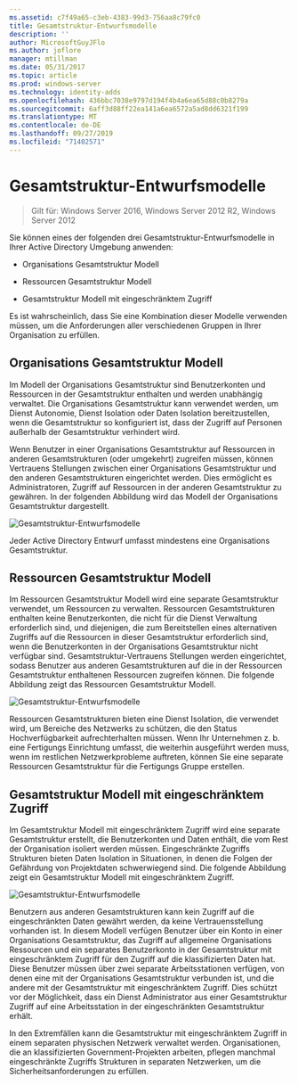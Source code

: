 ```yaml
---
ms.assetid: c7f49a65-c3eb-4383-99d3-756aa8c79fc0
title: Gesamtstruktur-Entwurfsmodelle
description: ''
author: MicrosoftGuyJFlo
ms.author: joflore
manager: mtillman
ms.date: 05/31/2017
ms.topic: article
ms.prod: windows-server
ms.technology: identity-adds
ms.openlocfilehash: 436bbc7038e9797d194f4b4a6ea65d88c0b8279a
ms.sourcegitcommit: 6aff3d88ff22ea141a6ea6572a5ad8dd6321f199
ms.translationtype: MT
ms.contentlocale: de-DE
ms.lasthandoff: 09/27/2019
ms.locfileid: "71402571"
---
```

# <a name="forest-design-models"></a>Gesamtstruktur-Entwurfsmodelle

>Gilt für: Windows Server 2016, Windows Server 2012 R2, Windows Server 2012

Sie können eines der folgenden drei Gesamtstruktur-Entwurfsmodelle in Ihrer Active Directory Umgebung anwenden:  
  
-   Organisations Gesamtstruktur Modell  
  
-   Ressourcen Gesamtstruktur Modell  
  
-   Gesamtstruktur Modell mit eingeschränktem Zugriff  
  
Es ist wahrscheinlich, dass Sie eine Kombination dieser Modelle verwenden müssen, um die Anforderungen aller verschiedenen Gruppen in Ihrer Organisation zu erfüllen.  
  
## <a name="organizational-forest-model"></a>Organisations Gesamtstruktur Modell  
Im Modell der Organisations Gesamtstruktur sind Benutzerkonten und Ressourcen in der Gesamtstruktur enthalten und werden unabhängig verwaltet. Die Organisations Gesamtstruktur kann verwendet werden, um Dienst Autonomie, Dienst Isolation oder Daten Isolation bereitzustellen, wenn die Gesamtstruktur so konfiguriert ist, dass der Zugriff auf Personen außerhalb der Gesamtstruktur verhindert wird.  
  
Wenn Benutzer in einer Organisations Gesamtstruktur auf Ressourcen in anderen Gesamtstrukturen (oder umgekehrt) zugreifen müssen, können Vertrauens Stellungen zwischen einer Organisations Gesamtstruktur und den anderen Gesamtstrukturen eingerichtet werden. Dies ermöglicht es Administratoren, Zugriff auf Ressourcen in der anderen Gesamtstruktur zu gewähren. In der folgenden Abbildung wird das Modell der Organisations Gesamtstruktur dargestellt.  
  
![Gesamtstruktur-Entwurfsmodelle](media/Forest-Design-Models/b1ddb47e-78a5-49c7-bb21-d7421b7b84b8.gif)  
  
Jeder Active Directory Entwurf umfasst mindestens eine Organisations Gesamtstruktur.  
  
## <a name="resource-forest-model"></a>Ressourcen Gesamtstruktur Modell  
Im Ressourcen Gesamtstruktur Modell wird eine separate Gesamtstruktur verwendet, um Ressourcen zu verwalten. Ressourcen Gesamtstrukturen enthalten keine Benutzerkonten, die nicht für die Dienst Verwaltung erforderlich sind, und diejenigen, die zum Bereitstellen eines alternativen Zugriffs auf die Ressourcen in dieser Gesamtstruktur erforderlich sind, wenn die Benutzerkonten in der Organisations Gesamtstruktur nicht verfügbar sind. Gesamtstruktur-Vertrauens Stellungen werden eingerichtet, sodass Benutzer aus anderen Gesamtstrukturen auf die in der Ressourcen Gesamtstruktur enthaltenen Ressourcen zugreifen können. Die folgende Abbildung zeigt das Ressourcen Gesamtstruktur Modell.  
  
![Gesamtstruktur-Entwurfsmodelle](media/Forest-Design-Models/c0b348a6-958c-4fc5-9035-e2d2a54d5573.gif)  
  
Ressourcen Gesamtstrukturen bieten eine Dienst Isolation, die verwendet wird, um Bereiche des Netzwerks zu schützen, die den Status Hochverfügbarkeit aufrechterhalten müssen. Wenn Ihr Unternehmen z. b. eine Fertigungs Einrichtung umfasst, die weiterhin ausgeführt werden muss, wenn im restlichen Netzwerkprobleme auftreten, können Sie eine separate Ressourcen Gesamtstruktur für die Fertigungs Gruppe erstellen.  
  
## <a name="restricted-access-forest-model"></a>Gesamtstruktur Modell mit eingeschränktem Zugriff  
Im Gesamtstruktur Modell mit eingeschränktem Zugriff wird eine separate Gesamtstruktur erstellt, die Benutzerkonten und Daten enthält, die vom Rest der Organisation isoliert werden müssen. Eingeschränkte Zugriffs Strukturen bieten Daten Isolation in Situationen, in denen die Folgen der Gefährdung von Projektdaten schwerwiegend sind. Die folgende Abbildung zeigt ein Gesamtstruktur Modell mit eingeschränktem Zugriff.  
  
![Gesamtstruktur-Entwurfsmodelle](media/Forest-Design-Models/e49cfc8c-a58a-4386-93bd-d4a6ee00f89c.gif)  
  
Benutzern aus anderen Gesamtstrukturen kann kein Zugriff auf die eingeschränkten Daten gewährt werden, da keine Vertrauensstellung vorhanden ist. In diesem Modell verfügen Benutzer über ein Konto in einer Organisations Gesamtstruktur, das Zugriff auf allgemeine Organisations Ressourcen und ein separates Benutzerkonto in der Gesamtstruktur mit eingeschränktem Zugriff für den Zugriff auf die klassifizierten Daten hat. Diese Benutzer müssen über zwei separate Arbeitsstationen verfügen, von denen eine mit der Organisations Gesamtstruktur verbunden ist, und die andere mit der Gesamtstruktur mit eingeschränktem Zugriff. Dies schützt vor der Möglichkeit, dass ein Dienst Administrator aus einer Gesamtstruktur Zugriff auf eine Arbeitsstation in der eingeschränkten Gesamtstruktur erhält.  
  
In den Extremfällen kann die Gesamtstruktur mit eingeschränktem Zugriff in einem separaten physischen Netzwerk verwaltet werden. Organisationen, die an klassifizierten Government-Projekten arbeiten, pflegen manchmal eingeschränkte Zugriffs Strukturen in separaten Netzwerken, um die Sicherheitsanforderungen zu erfüllen.  
  


